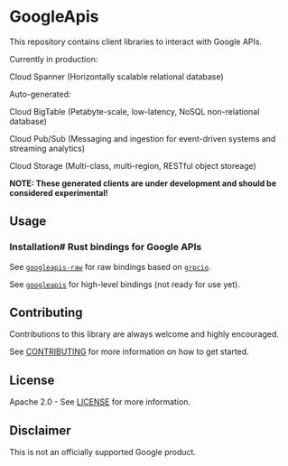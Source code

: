 # GoogleApis

This repository contains client libraries to interact with Google APIs.

Currently in production:

Cloud Spanner (Horizontally scalable relational database)


Auto-generated:

Cloud BigTable (Petabyte-scale, low-latency, NoSQL non-relational database)

Cloud Pub/Sub (Messaging and ingestion for event-driven systems and streaming analytics)

Cloud Storage (Multi-class, multi-region, RESTful object storeage)

**NOTE: These generated clients are under development and should be considered
experimental!**


## Usage

### Installation# Rust bindings for Google APIs

See [`googleapis-raw`](googleapis-raw) for raw bindings based on
[`grpcio`](https://github.com/pingcap/grpc-rs).

See [`googleapis`](googleapis) for high-level bindings (not ready for use yet).

## Contributing

Contributions to this library are always welcome and highly encouraged.

See [CONTRIBUTING](CONTRIBUTING.md) for more information on how to get started.

## License

Apache 2.0 - See [LICENSE](LICENSE) for more information.

## Disclaimer

This is not an officially supported Google product.
